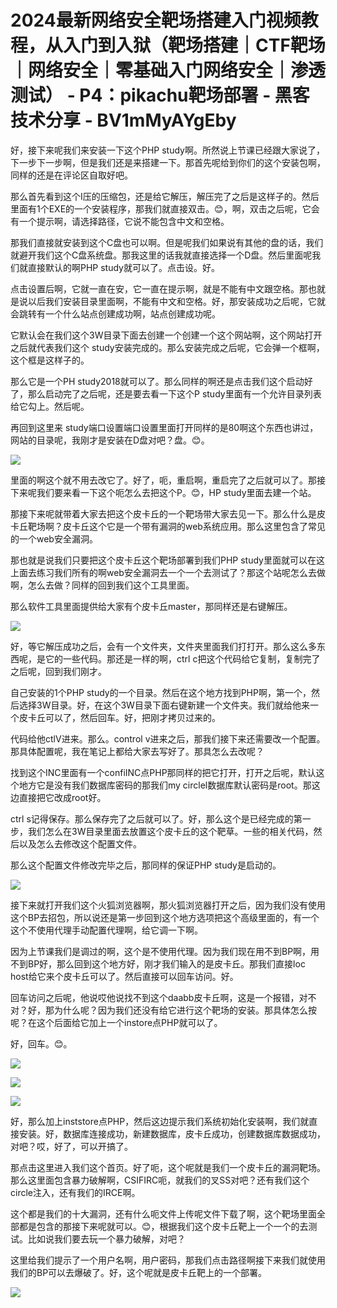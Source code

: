 # 2024最新网络安全靶场搭建入门视频教程，从入门到入狱（靶场搭建｜CTF靶场｜网络安全｜零基础入门网络安全｜渗透测试） - P4：pikachu靶场部署 - 黑客技术分享 - BV1mMyAYgEby

好，接下来呢我们来安装一下这个PHP study啊。所然说上节课已经跟大家说了，下一步下一步啊，但是我们还是来搭建一下。那首先呢给到你们的这个安装包啊，同样的还是在评论区自取好吧。

那么首先看到这个I压的压缩包，还是给它解压，解压完了之后是这样子的。然后里面有1个EXE的一个安装程序，那我们就直接双击。😊，啊，双击之后呢，它会有一个提示啊，请选择路径，它说不能包含中文和空格。

那我们直接就安装到这个C盘也可以啊。但是呢我们如果说有其他的盘的话，我们就避开我们这个C盘系统盘。那我这里的话我就直接选择一个D盘。然后里面呢我们就直接默认的啊PHP study就可以了。点击设。好。

点击设置后啊，它就一直在安，它一直在提示啊，就是不能有中文跟空格。那也就是说以后我们安装目录里面啊，不能有中文和空格。好，那安装成功之后呢，它就会跳转有一个什么站点创建成功啊，站点创建成功呢。

它默认会在我们这个3W目录下面去创建一个创建一个这个网站啊，这个网站打开之后就代表我们这个 study安装完成的。那么安装完成之后呢，它会弹一个框啊，这个框是这样子的。

那么它是一个PH study2018就可以了。那么同样的啊还是点击我们这个启动好了，那么启动完了之后呢，还是要去看一下这个P study里面有一个允许目录列表给它勾上。然后呢。

再回到这里来 study端口设置端口设置里面打开同样的是80啊这个东西也讲过，网站的目录呢，我刚才是安装在D盘对吧？盘。😊。



![](img/455bd54b4c68152ee021f1b1af6c09ce_1.png)

里面的啊这个就不用去改它了。好了，呃，重启啊，重启完了之后就可以了。那接下来呢我们要来看一下这个呃怎么去把这个P。😊，HP study里面去建一个站。

那接下来呢就带着大家去把这个皮卡丘的一个靶场带大家去见一下。那么什么是皮卡丘靶场啊？皮卡丘这个它是一个带有漏洞的web系统应用。那么这里包含了常见的一个web安全漏洞。

那也就是说我们只要把这个皮卡丘这个靶场部署到我们PHP study里面就可以在这上面去练习我们所有的啊web安全漏洞去一个一个去测试了？那这个站呢怎么去做啊，怎么去做？同样的回到我们这个工具里面。

那么软件工具里面提供给大家有个皮卡丘master，那同样还是右键解压。

![](img/455bd54b4c68152ee021f1b1af6c09ce_3.png)

好，等它解压成功之后，会有一个文件夹，文件夹里面我们打打开。那么这么多东西呢，是它的一些代码。那还是一样的啊，ctrl c把这个代码给它复制，复制完了之后呢，回到我们刚才。

自己安装的1个PHP study的一个目录。然后在这个地方找到PHP啊，第一个，然后选择3W目录。好，在这个3W目录下面右键新建一个文件夹。我们就给他来一个皮卡丘可以了，然后回车。好，把刚才拷贝过来的。

代码给他ctlV进来。那么。control v进来之后，那我们接下来还需要改一个配置。那具体配置呢，我在笔记上都给大家去写好了。那具怎么去改呢？

找到这个INC里面有一个confiINC点PHP那同样的把它打开，打开之后呢，默认这个地方它是没有我们数据库密码的那我们my circlel数据库默认密码是root。那这边直接把它改成root好。

ctrl s记得保存。那么保存完了之后就可以了。好，那么这个是已经完成的第一步，我们怎么在3W目录里面去放置这个皮卡丘的这个靶草。一些的相关代码，然后以及怎么去修改这个配置文件。

那么这个配置文件修改完毕之后，那同样的保证PHP study是启动的。

![](img/455bd54b4c68152ee021f1b1af6c09ce_5.png)

接下来就打开我们这个火狐浏览器啊，那火狐浏览器打开之后，因为我们没有使用这个BP去招包，所以说还是第一步回到这个地方选项把这个高级里面的，有一个这个不使用代理手动配置代理啊，给它调一下啊。

因为上节课我们是调过的啊，这个是不使用代理。因为我们现在用不到BP啊，用不到BP好，那么回到这个地方好，刚才我们输入的是皮卡丘。那我们直接loc host给它来个皮卡丘可以了。然后直接可以回车访问。好。

回车访问之后呢，他说哎他说找不到这个daabb皮卡丘啊，这是一个报错，对不对？好，那为什么呢？因为我们还没有给它进行这个靶场的安装。那具体怎么按呢？在这个后面给它加上一个instore点PHP就可以了。

好，回车。😊。

![](img/455bd54b4c68152ee021f1b1af6c09ce_7.png)

![](img/455bd54b4c68152ee021f1b1af6c09ce_8.png)

![](img/455bd54b4c68152ee021f1b1af6c09ce_9.png)

好，那么加上inststore点PHP，然后这边提示我们系统初始化安装啊，我们就直接安装。好，数据库连接成功，新建数据库，皮卡丘成功，创建数据库数据成功，对吧？哎，好了，可以开搞了。

那点击这里进入我们这个首页。好了呃，这个呢就是我们一个皮卡丘的漏洞靶场。那么这里面包含暴力破解啊，CSIFIRC呃，就我们的叉SS对吧？还有我们这个circle注入，还有我们的IRCE啊。

这个都是我们的十大漏洞，还有什么呃文件上传呢文件下载了啊，这个靶场里面全部都是包含的那接下来呢就可以。😊，根据我们这个皮卡丘靶上一个一个的去测试。比如说我们要去玩一个暴力破解，对吧？

这里给我们提示了一个用户名啊，用户密码，那我们点击路径啊接下来我们就使用我们的BP可以去爆破了。好，这个呢就是皮卡丘靶上的一个部署。



![](img/455bd54b4c68152ee021f1b1af6c09ce_11.png)